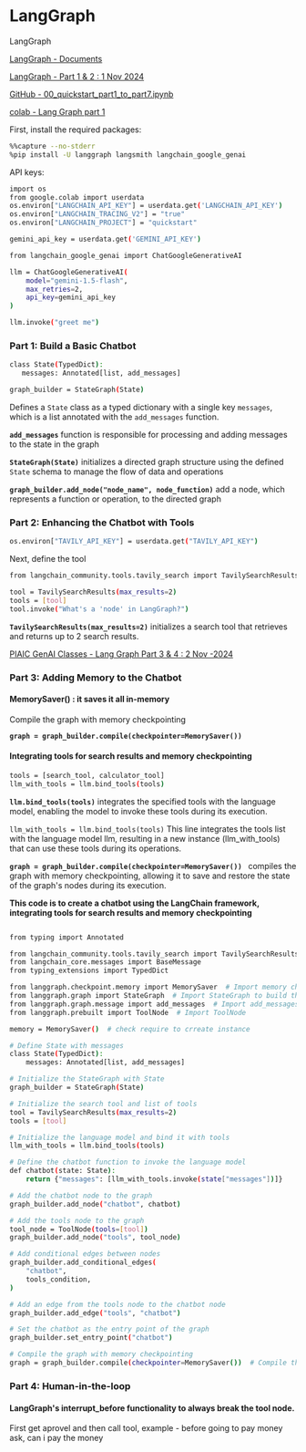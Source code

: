 # LangGraph
LangGraph

[LangGraph - Documents](https://langchain-ai.github.io/langgraph/tutorials/introduction/)

[LangGraph - Part 1 & 2 : 1 Nov 2024](https://www.youtube.com/watch?v=eZ2yFnGi9hE&t=800s)

[GitHub - 00_quickstart_part1_to_part7.ipynb](https://github.com/panaversity/learn-applied-generative-ai-fundamentals/blob/main/03_langchain_ecosystem/langgraph/chatbot/docs/00_quickstart_part1_to_part7.ipynb)

[colab - Lang Graph part 1 ](https://github.com/raheelam98/LangGraph/blob/main/03_langchain_ecosystem/langgraph/chatbot/docs/00_quickstart_part1_to_part7.ipynb)

First, install the required packages:
```bash
%%capture --no-stderr
%pip install -U langgraph langsmith langchain_google_genai
```

API keys:
```bash
import os
from google.colab import userdata
os.environ["LANGCHAIN_API_KEY"] = userdata.get('LANGCHAIN_API_KEY')
os.environ["LANGCHAIN_TRACING_V2"] = "true"
os.environ["LANGCHAIN_PROJECT"] = "quickstart"

gemini_api_key = userdata.get('GEMINI_API_KEY')
```

```bash
from langchain_google_genai import ChatGoogleGenerativeAI

llm = ChatGoogleGenerativeAI(
    model="gemini-1.5-flash",
    max_retries=2,
    api_key=gemini_api_key
)

llm.invoke("greet me")
```
### Part 1: Build a Basic Chatbot

 ```bash
 class State(TypedDict):
    messages: Annotated[list, add_messages]

graph_builder = StateGraph(State)
 ```

Defines a `State` class as a typed dictionary with a single key `messages`, which is a list annotated with the `add_messages` function.

**`add_messages`** function is responsible for processing and adding messages to the state in the graph

 **`StateGraph(State)`** initializes a directed graph structure using the defined `State` schema to manage the flow of data and operations

 **`graph_builder.add_node("node_name", node_function)`** add a node, which represents a function or operation, to the directed graph

### Part 2: Enhancing the Chatbot with Tools

```bash
os.environ["TAVILY_API_KEY"] = userdata.get("TAVILY_API_KEY")
```

Next, define the tool
```bash
from langchain_community.tools.tavily_search import TavilySearchResults

tool = TavilySearchResults(max_results=2)
tools = [tool]
tool.invoke("What's a 'node' in LangGraph?")
```

 **`TavilySearchResults(max_results=2)`** initializes a search tool that retrieves and returns up to 2 search results.

[ PIAIC GenAI Classes - Lang Graph Part 3 & 4 : 2 Nov -2024](https://www.youtube.com/watch?v=UhfcycocwkU&t=138s)

### Part 3: Adding Memory to the Chatbot

#### MemorySaver() : it saves it all in-memory
Compile the graph with memory checkpointing

**`graph = graph_builder.compile(checkpointer=MemorySaver())`**

#### Integrating tools for search results and memory checkpointing

```bash
tools = [search_tool, calculator_tool]
llm_with_tools = llm.bind_tools(tools)
```
 **`llm.bind_tools(tools)`** integrates the specified tools with the language model, enabling the model to invoke these tools during its execution.

 `llm_with_tools = llm.bind_tools(tools)`
 This line integrates the tools list with the language model llm, resulting in a new instance (llm_with_tools) that can use these tools during its operations.

**`graph = graph_builder.compile(checkpointer=MemorySaver()) `** compiles the graph with memory checkpointing, allowing it to save and restore the state of the graph's nodes during its execution.

**This code is to create a chatbot using the LangChain framework, integrating tools for search results and memory checkpointing**

```bash

from typing import Annotated

from langchain_community.tools.tavily_search import TavilySearchResults
from langchain_core.messages import BaseMessage
from typing_extensions import TypedDict

from langgraph.checkpoint.memory import MemorySaver  # Import memory checkpointing
from langgraph.graph import StateGraph  # Import StateGraph to build the graph
from langgraph.graph.message import add_messages  # Import add_messages function
from langgraph.prebuilt import ToolNode  # Import ToolNode

memory = MemorySaver()  # check require to crreate instance

# Define State with messages
class State(TypedDict):
    messages: Annotated[list, add_messages]

# Initialize the StateGraph with State
graph_builder = StateGraph(State)

# Initialize the search tool and list of tools
tool = TavilySearchResults(max_results=2)
tools = [tool]

# Initialize the language model and bind it with tools
llm_with_tools = llm.bind_tools(tools)

# Define the chatbot function to invoke the language model
def chatbot(state: State):
    return {"messages": [llm_with_tools.invoke(state["messages"])]}

# Add the chatbot node to the graph
graph_builder.add_node("chatbot", chatbot)

# Add the tools node to the graph
tool_node = ToolNode(tools=[tool])
graph_builder.add_node("tools", tool_node)

# Add conditional edges between nodes
graph_builder.add_conditional_edges(
    "chatbot",
    tools_condition,
)

# Add an edge from the tools node to the chatbot node
graph_builder.add_edge("tools", "chatbot")

# Set the chatbot as the entry point of the graph
graph_builder.set_entry_point("chatbot")

# Compile the graph with memory checkpointing
graph = graph_builder.compile(checkpointer=MemorySaver())  # Compile the graph with memory checkpointing
```

### Part 4: Human-in-the-loop
#### LangGraph's interrupt_before functionality to always break the tool node.
First get aprovel and then call tool, example - before going to pay money ask, can i pay the money


